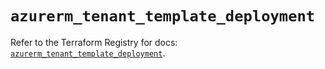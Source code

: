 # `azurerm_tenant_template_deployment`

Refer to the Terraform Registry for docs: [`azurerm_tenant_template_deployment`](https://registry.terraform.io/providers/hashicorp/azurerm/4.45.0/docs/resources/tenant_template_deployment).
